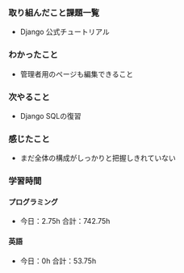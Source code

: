 ### 取り組んだこと課題一覧
- Django  公式チュートリアル
### わかったこと
- 管理者用のページも編集できること
### 次やること
- Django  SQLの復習
### 感じたこと
- まだ全体の構成がしっかりと把握しきれていない
### 学習時間
#### プログラミング
- 今日：2.75h 合計：742.75h
#### 英語
- 今日：0h 合計：53.75h